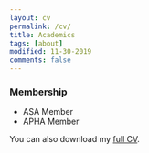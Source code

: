 ```yaml
---
layout: cv
permalink: /cv/
title: Academics
tags: [about]
modified: 11-30-2019
comments: false
---
```

  


### Membership
* ASA Member
* APHA Member

You can also download my [full CV](\PDF\cv.pdf).

